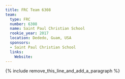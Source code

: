 ```yaml
---
title: FRC Team 6308
team:
  type: FRC
  number: 6308
  name: Saint Paul Christian School
  rookie_year: 2017
  location: Dededo, Guam, USA
  sponsors:
  - Saint Paul Christian School
  links:
    Website:
---
```


{% include remove_this_line_and_add_a_paragraph %}